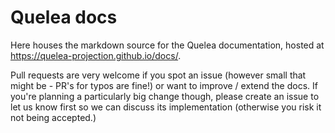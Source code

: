# Quelea docs

Here houses the markdown source for the Quelea documentation, hosted at https://quelea-projection.github.io/docs/.

Pull requests are very welcome if you spot an issue (however small that might be - PR's for typos are fine!) or want to improve / extend the docs. If you're planning a particularly big change though, please create an issue to let us know first so we can discuss its implementation (otherwise you risk it not being accepted.)
